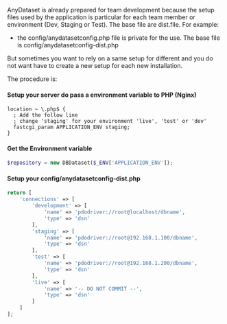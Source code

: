 AnyDataset is already prepared for team development because the setup files used by the application is particular 
for each team member or environment (Dev, Staging or Test). The base file are dist.file. For example: 
* the config/anydatasetconfig.php file is private for the use. The base file is config/anydatasetconfig-dist.php

But sometimes you want to rely on a same setup for different and you do not want 
have to create a new setup for each new installation. 

The procedure is:

#### Setup your server do pass a environment variable to PHP (Nginx)

```
location ~ \.php$ {
  ; Add the follow line 
  ; change 'staging' for your environment 'live', 'test' or 'dev'
  fastcgi_param APPLICATION_ENV staging;
}
```

#### Get the Environment variable

```php
$repository = new DBDataset($_ENV['APPLICATION_ENV']);
```

#### Setup your config/anydatasetconfig-dist.php


```php
return [
    'connections' => [
        'development' => [
            'name' => 'pdodriver://root@localhost/dbname',
            'type' => 'dsn'
        ],
        'staging' => [
            'name' => 'pdodriver://root@192.168.1.100/dbname',
            'type' => 'dsn'
        ],
        'test' => [
            'name' => 'pdodriver://root@192.168.1.200/dbname',
            'type' => 'dsn'
        ],
        'live' => [
            'name' => '-- DO NOT COMMIT --',
            'type' => 'dsn'
        ]
    ]
];
```

